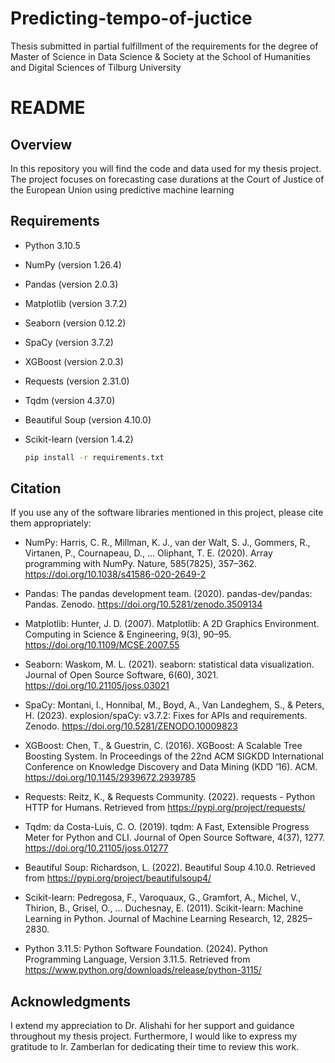 # Predicting-tempo-of-juctice
Thesis submitted in partial fulfillment of the requirements for the degree of Master of Science in Data Science & Society at the School of Humanities and Digital Sciences of Tilburg University

# README

## Overview
In this repository you will find the code and data used for my thesis project. The project focuses on forecasting case durations at the Court of Justice of the European Union using predictive machine learning

## Requirements
- Python 3.10.5
- NumPy (version 1.26.4)
- Pandas (version 2.0.3)
- Matplotlib (version 3.7.2)
- Seaborn (version 0.12.2)
- SpaCy (version 3.7.2)
- XGBoost (version 2.0.3)
- Requests (version 2.31.0)
- Tqdm (version 4.37.0)
- Beautiful Soup (version 4.10.0)
- Scikit-learn (version 1.4.2)

   ```bash
   pip install -r requirements.txt
   ```

## Citation
If you use any of the software libraries mentioned in this project, please cite them appropriately:

- NumPy:
  Harris, C. R., Millman, K. J., van der Walt, S. J., Gommers, R., Virtanen, P., Cournapeau, D., ... Oliphant, T. E. (2020). Array programming with NumPy. Nature, 585(7825), 357–362. https://doi.org/10.1038/s41586-020-2649-2

- Pandas:
  The pandas development team. (2020). pandas-dev/pandas: Pandas. Zenodo. https://doi.org/10.5281/zenodo.3509134

- Matplotlib:
  Hunter, J. D. (2007). Matplotlib: A 2D Graphics Environment. Computing in Science & Engineering, 9(3), 90–95. https://doi.org/10.1109/MCSE.2007.55

- Seaborn:
  Waskom, M. L. (2021). seaborn: statistical data visualization. Journal of Open Source Software, 6(60), 3021. https://doi.org/10.21105/joss.03021

- SpaCy:
  Montani, I., Honnibal, M., Boyd, A., Van Landeghem, S., & Peters, H. (2023). explosion/spaCy: v3.7.2: Fixes for APIs and requirements. Zenodo. https://doi.org/10.5281/ZENODO.10009823

- XGBoost:
  Chen, T., & Guestrin, C. (2016). XGBoost: A Scalable Tree Boosting System. In Proceedings of the 22nd ACM SIGKDD International Conference on Knowledge Discovery and Data Mining (KDD ’16). ACM. https://doi.org/10.1145/2939672.2939785

- Requests:
  Reitz, K., & Requests Community. (2022). requests - Python HTTP for Humans. Retrieved from https://pypi.org/project/requests/

- Tqdm:
  da Costa-Luis, C. O. (2019). tqdm: A Fast, Extensible Progress Meter for Python and CLI. Journal of Open Source Software, 4(37), 1277. https://doi.org/10.21105/joss.01277

- Beautiful Soup:
  Richardson, L. (2022). Beautiful Soup 4.10.0. Retrieved from https://pypi.org/project/beautifulsoup4/

- Scikit-learn:
  Pedregosa, F., Varoquaux, G., Gramfort, A., Michel, V., Thirion, B., Grisel, O., ... Duchesnay, E. (2011). Scikit-learn: Machine Learning in Python. Journal of Machine Learning Research, 12, 2825–2830.

- Python 3.11.5:
  Python Software Foundation. (2024). Python Programming Language, Version 3.11.5. Retrieved from https://www.python.org/downloads/release/python-3115/


## Acknowledgments
I extend my appreciation to Dr. Alishahi for her support and guidance throughout my thesis project. Furthermore, I would like to express my gratitude to Ir. Zamberlan for dedicating their time to review this work.
